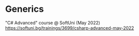 # Generics

"C# Advanced" course @ SoftUni (May 2022) https://softuni.bg/trainings/3699/csharp-advanced-may-2022
